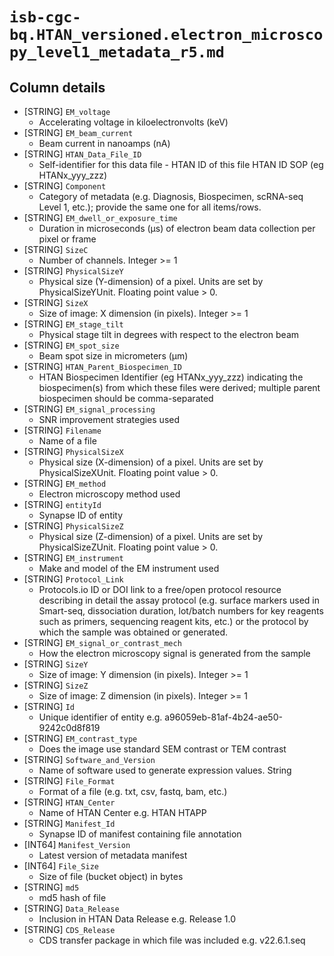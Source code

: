 # `isb-cgc-bq.HTAN_versioned.electron_microscopy_level1_metadata_r5.md`

## Column details

* [STRING]    `EM_voltage`
  - Accelerating voltage in kiloelectronvolts (keV)
* [STRING]    `EM_beam_current`
  - Beam current in nanoamps (nA)
* [STRING]    `HTAN_Data_File_ID`
  - Self-identifier for this data file - HTAN ID of this file HTAN ID SOP (eg HTANx_yyy_zzz)
* [STRING]    `Component`
  - Category of metadata (e.g. Diagnosis, Biospecimen, scRNA-seq Level 1, etc.); provide the same one for all items/rows.
* [STRING]    `EM_dwell_or_exposure_time`
  - Duration in microseconds (µs) of electron beam data collection per pixel or frame
* [STRING]    `SizeC`
  - Number of channels. Integer >= 1
* [STRING]    `PhysicalSizeY`
  - Physical size (Y-dimension) of a pixel. Units are set by PhysicalSizeYUnit. Floating point value > 0.
* [STRING]    `SizeX`
  - Size of image: X dimension (in pixels). Integer >= 1
* [STRING]    `EM_stage_tilt`
  - Physical stage tilt in degrees with respect to the electron beam
* [STRING]    `EM_spot_size`
  - Beam spot size in micrometers (µm)
* [STRING]    `HTAN_Parent_Biospecimen_ID`
  - HTAN Biospecimen Identifier (eg HTANx_yyy_zzz) indicating the biospecimen(s) from which these files were derived; multiple parent biospecimen should be comma-separated
* [STRING]    `EM_signal_processing`
  - SNR improvement strategies used
* [STRING]    `Filename`
  - Name of a file
* [STRING]    `PhysicalSizeX`
  - Physical size (X-dimension) of a pixel. Units are set by PhysicalSizeXUnit. Floating point value > 0.
* [STRING]    `EM_method`
  - Electron microscopy method used
* [STRING]    `entityId`
  - Synapse ID of entity
* [STRING]    `PhysicalSizeZ`
  - Physical size (Z-dimension) of a pixel. Units are set by PhysicalSizeZUnit. Floating point value > 0.
* [STRING]    `EM_instrument`
  - Make and model of the EM instrument used
* [STRING]    `Protocol_Link`
  - Protocols.io ID or DOI link to a free/open protocol resource describing in detail the assay protocol (e.g. surface markers used in Smart-seq, dissociation duration,  lot/batch numbers for key reagents such as primers, sequencing reagent kits, etc.) or the protocol by which the sample was obtained or generated.
* [STRING]    `EM_signal_or_contrast_mech`
  - How the electron microscopy signal is generated from the sample
* [STRING]    `SizeY`
  - Size of image: Y dimension (in pixels). Integer >= 1
* [STRING]    `SizeZ`
  - Size of image: Z dimension (in pixels). Integer >= 1
* [STRING]    `Id`
  - Unique identifier of entity e.g. a96059eb-81af-4b24-ae50-9242c0d8f819
* [STRING]    `EM_contrast_type`
  - Does the image use standard SEM contrast or TEM contrast
* [STRING]    `Software_and_Version`
  - Name of software used to generate expression values. String
* [STRING]    `File_Format`
  - Format of a file (e.g. txt, csv, fastq, bam, etc.)
* [STRING]    `HTAN_Center`
  - Name of HTAN Center e.g. HTAN HTAPP
* [STRING]    `Manifest_Id`
  - Synapse ID of manifest containing file annotation
* [INT64]    `Manifest_Version`
  - Latest version of metadata manifest
* [INT64]    `File_Size`
  - Size of file (bucket object) in bytes
* [STRING]    `md5`
  - md5 hash of file
* [STRING]    `Data_Release`
  - Inclusion in HTAN Data Release e.g. Release 1.0
* [STRING]    `CDS_Release`
  - CDS transfer package in which file was included e.g. v22.6.1.seq

